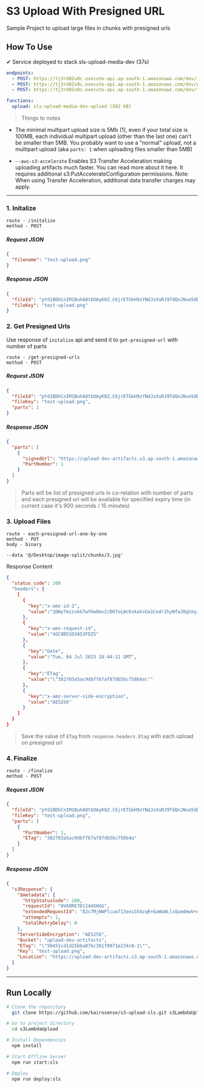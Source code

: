 # S3 Upload With Presigned URL

Sample Project to upload large files in chunks with presigned urls

## How To Use

✔ Service deployed to stack sls-upload-media-dev (37s)

```yaml
endpoints:
  - POST: https://tj3rd82v0c.execute-api.ap-south-1.amazonaws.com/dev/initalize
  - POST: https://tj3rd82v0c.execute-api.ap-south-1.amazonaws.com/dev/get-presigned-urls
  - POST: https://tj3rd82v0c.execute-api.ap-south-1.amazonaws.com/dev/finalize

functions:
  upload: sls-upload-media-dev-upload (502 kB)
```

> Things to notes
- The minimal multipart upload size is 5Mb (1), even if your total size is 100MB, each individual multipart upload (other than the last one) can't be smaller than 5MB. You probably want to use a "normal" upload, not a multipart upload (aka `parts: 1` when uploading files smaller than 5MB)

- `--aws-s3-accelerate` Enables S3 Transfer Acceleration making uploading artifacts much faster. You can read more about it here. It requires additional s3:PutAccelerateConfiguration permissions. Note: When using Transfer Acceleration, additional data transfer charges may apply.
---

### 1. Initalize

```http
route - /initalize
method - POST
```

##### Request JSON

```json
{
  "filename": "test-upload.png"
}
```

##### Response JSON

```json
{
  "fileId": "pYd1BDhCnIM1BuhA8tbOAyK0Z.C6jrETGkH9zYNdJzXuRJ9TdQnJNve5dBhxh1QwqtBJvny5HSTDiRHQHufjned0QEIKl6f.CJlj2E4UIz1WAP4QaZlACTH0DgLzalg4Csmwhjw9rLJ4seYyyPYRpcDhHR.ZrlZpIepwlXHB6rw-",
  "fileKey": "test-upload.png"
}
```

### 2. Get Presigned Urls

Use response of `initalize` api and send it to `get-presigned-url` with number of parts

```http
route - /get-presigned-urls
method - POST
```

##### Request JSON

```json
{
  "fileId": "pYd1BDhCnIM1BuhA8tbOAyK0Z.C6jrETGkH9zYNdJzXuRJ9TdQnJNve5dBhxh1QwqtBJvny5HSTDiRHQHufjned0QEIKl6f.CJlj2E4UIz1WAP4QaZlACTH0DgLzalg4Csmwhjw9rLJ4seYyyPYRpcDhHR.ZrlZpIepwlXHB6rw-",
  "fileKey": "test-upload.png",
  "parts": 1
}
```

##### Response JSON

```json
{
  "parts": [
    {
      "signedUrl": "https://upload-dev-artifacts.s3.ap-south-1.amazonaws.com/test-upload.png?X-Amz-Algorithm=AWS4-HMAC-SHA256&X-Amz-Content-Sha256=UNSIGNED-PAYLOAD&X-Amz-Credential=ASIASOIE6RUCVOOQFQPC%2F20230704%2Fap-south-1%2Fs3%2Faws4_request&X-Amz-Date=20230704T184338Z&X-Amz-Expires=900&X-Amz-Security-Token=IQoJb3JpZ2luX2VjEKP%2F%2F%2F%2F%2F%2F%2F%2F%2F%2FwEaCmFwLXNvdXRoLTEiSDBGAiEAtS19NBsfcGesZWYEhzHuyqlkc%2FJ44tka4A40ZDiuCjYCIQDrqhGN%2BOXmT7iiqhDpfoAMqOmrYp3JFin8HVeVcB8bgyqMAwgcEAEaDDE2ODA1MDk4NjI0NSIMfPp2t2fFCSwqMWDMKukCZ9Gew0qtSABkUzRMWAnKQtWynqz6izOJfZ3lvVx%2BjmusTh8IODKn5KwkoJU5Q%2FoSRhHT6zmQN9ILhOftOVBVgNUzxOeAVir1Mqp8pzRtpUk6yoNwbIkChfDSFTLGPR4kU2dIsswTRXfC15owtk3G8MT0J7e%2BHo%2B7zUvbfKs0Pi8aZCitjz4d9xPloTYMfydq%2F8fDdS3kbNVHv5zDIL6qnE9MLNtSKejoFP03wXIDSq7ejU%2B177UQr5LPqHJpFsrnoDBjbNZZs05tnDxDy5gi7965rSpK1Ibb1jQMjB6JI0RkYy7OsskhoTjkT8oTBFuw2Yf7H6rZJkJYgGW0Qe9kr%2Fz%2Fwlu1s4xZuzg31aukEEMqtYtuYe7kXy6I9VMUwAPWw%2FXfBQlIydHKWmWogu14fD7RREtaigudEKlPcxCA0LhMp7LieNA5VNA%2F%2Fu3CRu6b7%2FL0t6so2gQ4GDWksr7OmsI3xioBPlbNkDDZ0JGlBjqcAQhDqld7G4QIUdvAYb0g9%2FC2P0vQdltFI6nDgqOCli4NQNOjPu2Ds1PIAoBu1H5VA6xPU3dh%2BZ87Gb%2FqFePVy5LuShmoLkvwr2JWxYJlK%2FTG2i3clFN%2Bt2shcDIKHkWpEGqIHLGwei3qB2EmaQppqmfvhgu0MI4NnQVuDrXT1r%2FNgsdTm5BbrMecF9%2Bw2on32ewHiRNaIwTVh3b55Q%3D%3D&X-Amz-Signature=7aacbb972b820d6d0ee4e92c41817caea9cc4793fc5b1c52d0fe4219c83e1579&X-Amz-SignedHeaders=host&partNumber=1&uploadId=pYd1BDhCnIM1BuhA8tbOAyK0Z.C6jrETGkH9zYNdJzXuRJ9TdQnJNve5dBhxh1QwqtBJvny5HSTDiRHQHufjned0QEIKl6f.CJlj2E4UIz1WAP4QaZlACTH0DgLzalg4Csmwhjw9rLJ4seYyyPYRpcDhHR.ZrlZpIepwlXHB6rw-&x-id=UploadPart",
      "PartNumber": 1
    }
  ]
}
```

> Parts will be list of presigned urls in co-relation with number of parts and each presigned url will be available for specified expiry time (in current case it's 900 seconds / 15 minutes)

### 3. Upload Files

```http
route - each-presigned-url-one-by-one
method - PUT
body - binary

--data '@/Desktop/image-split/chunks/3.jpg'
```

Response Content

```json
{
  "status_code": 200
  "headers": {
    [
      {
        "key":"x-amz-id-2",
        "value":"1DWy7mzzvkG7wYhwOmv2/D07oLWcKxkaVvUa1Cedr2hyWfaJOgCmyJP/SYLiySiLkUR4JlnLUgI="
      },
      {
        "key":"x-amz-request-id",
        "value":"4GC8B5SD3AS3FDZ5"
      },
      {
        "key":"Date",
        "value":"Tue, 04 Jul 2023 18:44:11 GMT",
      },
      {
        "key":"ETag",
        "value":"\"382703a5ac9dbff67af87db5bc758b4a\""
      },
      {
        "key":"x-amz-server-side-encryption",
        "value":"AES256"
      }
    ]
  }
}
```

> Save the value of `ETag` from `response.headers.Etag` with each upload on presigned url

### 4. Finalize

```http
route - /finalize
method - POST
```

##### Request JSON

```json
{
  "fileId": "pYd1BDhCnIM1BuhA8tbOAyK0Z.C6jrETGkH9zYNdJzXuRJ9TdQnJNve5dBhxh1QwqtBJvny5HSTDiRHQHufjned0QEIKl6f.CJlj2E4UIz1WAP4QaZlACTH0DgLzalg4Csmwhjw9rLJ4seYyyPYRpcDhHR.ZrlZpIepwlXHB6rw-",
  "fileKey": "test-upload.png",
  "parts": [
    {
      "PartNumber": 1,
      "ETag": "382703a5ac9dbff67af87db5bc758b4a"
    }
  ]
}
```

##### Response JSON

```json
{
  "s3Response": {
    "$metadata": {
      "httpStatusCode": 200,
      "requestId": "8V60RE7D1144XHGG",
      "extendedRequestId": "82c7MjNWPlcue713eeiG54zqR+8aWoWLlsQumdmwV+ncdHdzh23fYim7z+8Im6ukrX1ouRgiWBEz0AmAq+X1Kg==",
      "attempts": 1,
      "totalRetryDelay": 0
    },
    "ServerSideEncryption": "AES256",
    "Bucket": "upload-dev-artifacts",
    "ETag": "\"50451cd1d25bba87bc391f0971e234c8-1\"",
    "Key": "test-upload.png",
    "Location": "https://upload-dev-artifacts.s3.ap-south-1.amazonaws.com/test-upload.png"
  }
}
```

---

## Run Locally

```bash
# Clone the repository
  git clone https://github.com/kairosense/s3-upload-sls.git s3LambdaUpload

# Go to project directory
  cd s3LambdaUpload

# Install Dependencies
  npm install

# Start Offline Server
  npm run start:sls

# Deploy
  npm run deploy:sls
```
